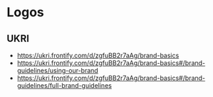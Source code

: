 # Logos

## UKRI

- https://ukri.frontify.com/d/zgfuBB2r7aAg/brand-basics
- https://ukri.frontify.com/d/zgfuBB2r7aAg/brand-basics#/brand-guidelines/using-our-brand
- https://ukri.frontify.com/d/zgfuBB2r7aAg/brand-basics#/brand-guidelines/full-brand-guidelines
